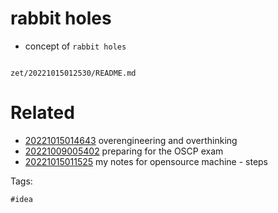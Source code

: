 # rabbit holes

- concept of `rabbit holes`

```
```

` zet/20221015012530/README.md `

# Related

- [20221015014643](/zet/20221015014643/README.md) overengineering and overthinking
- [20221009005402](/zet/20221009005402/README.md) preparing for the OSCP exam
- [20221015011525](/zet/20221015011525/README.md) my notes for opensource machine - steps

Tags:

    #idea
